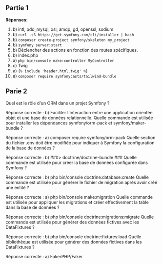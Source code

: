 ## Partie 1

**Réponses:**
1. b) intl, pdo_mysql, xsl, amqp, gd, openssl, sodium
2. b) `curl -sS https://get.symfony.com/cli/installer | bash`
3. b) `composer create-project symfony/skeleton my_project`
4. b) `symfony server:start`
5. b) Déclencher des actions en fonction des routes spécifiques.
6. b) index.php
7. a) `php bin/console make:controller MyController`
8. c) Twig
9. a) `{% include 'header.html.twig' %}`
10. a) `composer require symfonycasts/tailwind-bundle`


## Parie 2

Quel est le rôle d'un ORM dans un projet Symfony ?

Réponse correcte : b) Faciliter l'interaction entre une application orientée objet et une base de données relationnelle.
Quelle commande est utilisée pour installer les dépendances symfony/orm-pack et symfony/maker-bundle ?

Réponse correcte : a) composer require symfony/orm-pack
Quelle section du fichier .env doit être modifiée pour indiquer à Symfony la configuration de la base de données ?

Réponse correcte : b) ###> doctrine/doctrine-bundle ###
Quelle commande est utilisée pour créer la base de données configurée dans Symfony ?

Réponse correcte : b) php bin/console doctrine:database:create
Quelle commande est utilisée pour générer le fichier de migration après avoir créé une entité ?

Réponse correcte : a) php bin/console make:migration
Quelle commande est utilisée pour appliquer les migrations et créer effectivement la table dans la base de données ?

Réponse correcte : b) php bin/console doctrine:migrations:migrate
Quelle commande est utilisée pour générer des données fictives avec les DataFixtures ?

Réponse correcte : b) php bin/console doctrine:fixtures:load
Quelle bibliothèque est utilisée pour générer des données fictives dans les DataFixtures ?

Réponse correcte : a) FakerPHP/Faker